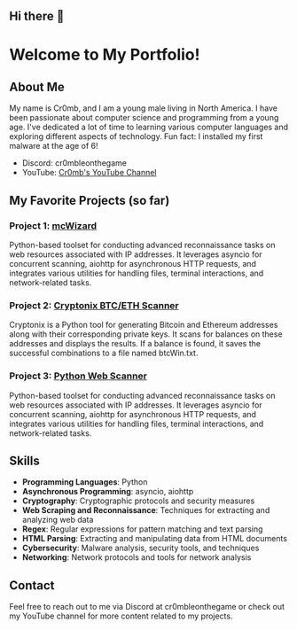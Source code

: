 ## Hi there 👋

# Welcome to My Portfolio!

## About Me
My name is Cr0mb, and I am a young male living in North America. I have been passionate about computer science and programming from a young age. I've dedicated a lot of time to learning various computer languages and exploring different aspects of technology. Fun fact: I installed my first malware at the age of 6!

- Discord: cr0mbleonthegame
- YouTube: [Cr0mb's YouTube Channel](https://www.youtube.com/@cr0mble)

## My Favorite Projects (so far)
### Project 1: [mcWizard](https://github.com/Cr0mb/mcWizard)
Python-based toolset for conducting advanced reconnaissance tasks on web resources associated with IP addresses. It leverages asyncio for concurrent scanning, aiohttp for asynchronous HTTP requests, and integrates various utilities for handling files, terminal interactions, and network-related tasks.

### Project 2: [Cryptonix BTC/ETH Scanner](https://github.com/Cr0mb/Cryptonix-BTC-ETH-Scanner)
Cryptonix is a Python tool for generating Bitcoin and Ethereum addresses along with their corresponding private keys. It scans for balances on these addresses and displays the results. If a balance is found, it saves the successful combinations to a file named btcWin.txt.

### Project 3: [Python Web Scanner](https://github.com/Cr0mb/Python-Web-Scanner)
Python-based toolset for conducting advanced reconnaissance tasks on web resources associated with IP addresses. It leverages asyncio for concurrent scanning, aiohttp for asynchronous HTTP requests, and integrates various utilities for handling files, terminal interactions, and network-related tasks.

## Skills
- **Programming Languages**: Python
- **Asynchronous Programming**: asyncio, aiohttp
- **Cryptography**: Cryptographic protocols and security measures
- **Web Scraping and Reconnaissance**: Techniques for extracting and analyzing web data
- **Regex**: Regular expressions for pattern matching and text parsing
- **HTML Parsing**: Extracting and manipulating data from HTML documents
- **Cybersecurity**: Malware analysis, security tools, and techniques
- **Networking**: Network protocols and tools for network analysis

## Contact
Feel free to reach out to me via Discord at cr0mbleonthegame or check out my YouTube channel for more content related to my projects.


